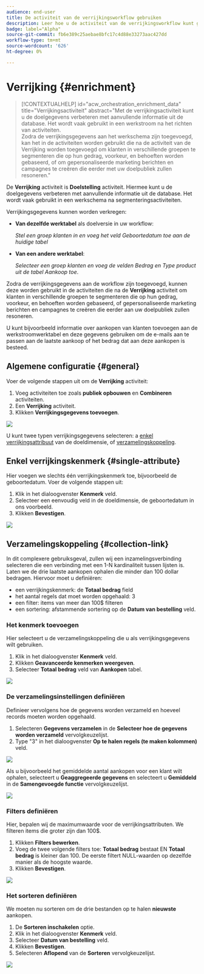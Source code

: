 ```yaml
---
audience: end-user
title: De activiteit van de verrijkingsworkflow gebruiken
description: Leer hoe u de activiteit van de verrijkingsworkflow kunt gebruiken
badge: label="Alpha"
source-git-commit: fb6e389c25aebae8bfc17c4d88e33273aac427dd
workflow-type: tm+mt
source-wordcount: '626'
ht-degree: 0%

---
```



# Verrijking {#enrichment}

>[!CONTEXTUALHELP]
>id="acw_orchestration_enrichment_data"
>title="Verrijkingsactiviteit"
>abstract="Met de verrijkingsactiviteit kunt u de doelgegevens verbeteren met aanvullende informatie uit de database. Het wordt vaak gebruikt in een werkstroom na het richten van activiteiten.<br/>Zodra de verrijkingsgegevens aan het werkschema zijn toegevoegd, kan het in de activiteiten worden gebruikt die na de activiteit van de Verrijking worden toegevoegd om klanten in verschillende groepen te segmenteren die op hun gedrag, voorkeur, en behoeften worden gebaseerd, of om gepersonaliseerde marketing berichten en campagnes te creëren die eerder met uw doelpubliek zullen resoneren."

De **Verrijking** activiteit is **Doelstelling** activiteit. Hiermee kunt u de doelgegevens verbeteren met aanvullende informatie uit de database. Het wordt vaak gebruikt in een werkschema na segmenteringsactiviteiten.

Verrijkingsgegevens kunnen worden verkregen:

* **Van dezelfde werktabel** als doelversie in uw workflow:

  *Stel een groep klanten in en voeg het veld Geboortedatum toe aan de huidige tabel*

* **Van een andere werktabel**:

  *Selecteer een groep klanten en voeg de velden Bedrag en Type product uit de tabel Aankoop toe*.

Zodra de verrijkingsgegevens aan de workflow zijn toegevoegd, kunnen deze worden gebruikt in de activiteiten die na de **Verrijking** activiteit om klanten in verschillende groepen te segmenteren die op hun gedrag, voorkeur, en behoeften worden gebaseerd, of gepersonaliseerde marketing berichten en campagnes te creëren die eerder aan uw doelpubliek zullen resoneren.

U kunt bijvoorbeeld informatie over aankopen van klanten toevoegen aan de werkstroomwerktabel en deze gegevens gebruiken om de e-mails aan te passen aan de laatste aankoop of het bedrag dat aan deze aankopen is besteed.

## Algemene configuratie {#general}

Voer de volgende stappen uit om de **Verrijking** activiteit:

1. Voeg activiteiten toe zoals **publiek opbouwen** en **Combineren** activiteiten.
1. Een **Verrijking** activiteit.
1. Klikken **Verrijkingsgegevens toevoegen**.

![](../assets/workflow-enrichment1.png)

U kunt twee typen verrijkingsgegevens selecteren: a [enkel verrijkingsattribuut](#single-attribute) van de doeldimensie, of [verzamelingskoppeling](#collection-link).

## Enkel verrijkingskenmerk {#single-attribute}

Hier voegen we slechts één verrijkingskenmerk toe, bijvoorbeeld de geboortedatum. Voer de volgende stappen uit:

1. Klik in het dialoogvenster **Kenmerk** veld.
1. Selecteer een eenvoudig veld in de doeldimensie, de geboortedatum in ons voorbeeld.
1. Klikken **Bevestigen**.

![](../assets/workflow-enrichment2.png)

## Verzamelingskoppeling {#collection-link}

In dit complexere gebruiksgeval, zullen wij een inzamelingsverbinding selecteren die een verbinding met een 1-N kardinaliteit tussen lijsten is. Laten we de drie laatste aankopen ophalen die minder dan 100 dollar bedragen. Hiervoor moet u definiëren:

* een verrijkingskenmerk: de **Totaal bedrag** field
* het aantal regels dat moet worden opgehaald: 3
* een filter: items van meer dan 100$ filteren
* een sortering: afstammende sortering op de **Datum van bestelling** veld.

### Het kenmerk toevoegen

Hier selecteert u de verzamelingskoppeling die u als verrijkingsgegevens wilt gebruiken.

1. Klik in het dialoogvenster **Kenmerk** veld.
1. Klikken **Geavanceerde kenmerken weergeven**.
1. Selecteer **Totaal bedrag** veld van **Aankopen** tabel.

![](../assets/workflow-enrichment3.png)

### De verzamelingsinstellingen definiëren

Definieer vervolgens hoe de gegevens worden verzameld en hoeveel records moeten worden opgehaald.

1. Selecteren **Gegevens verzamelen** in de **Selecteer hoe de gegevens worden verzameld** vervolgkeuzelijst.
1. Type &quot;3&quot; in het dialoogvenster **Op te halen regels (te maken kolommen)** veld.

![](../assets/workflow-enrichment4.png)

Als u bijvoorbeeld het gemiddelde aantal aankopen voor een klant wilt ophalen, selecteert u **Geaggregeerde gegevens** en selecteert u **Gemiddeld** in de **Samengevoegde functie** vervolgkeuzelijst.

![](../assets/workflow-enrichment5.png)

### Filters definiëren

Hier, bepalen wij de maximumwaarde voor de verrijkingsattributen. We filteren items die groter zijn dan 100$.

1. Klikken **Filters bewerken**.
1. Voeg de twee volgende filters toe: **Totaal bedrag** bestaat EN **Totaal bedrag** is kleiner dan 100. De eerste filtert NULL-waarden op dezelfde manier als de hoogste waarde.
1. Klikken **Bevestigen**.

![](../assets/workflow-enrichment6.png)

### Het sorteren definiëren

We moeten nu sorteren om de drie bestanden op te halen **nieuwste** aankopen.

1. De **Sorteren inschakelen** optie.
1. Klik in het dialoogvenster **Kenmerk** veld.
1. Selecteer **Datum van bestelling** veld.
1. Klikken **Bevestigen**.
1. Selecteren **Aflopend** van de **Sorteren** vervolgkeuzelijst.

![](../assets/workflow-enrichment7.png)

<!--

Add other fields
use it in delivery


cardinality between the tables (1-N)
1. select attribute to use as enrichment data

    display advanced fields option
    i button

    note: attributes from the target dimension

1. Select how the data is collected
1. number of records to retrieve if want to retrieve a collection of multiple records
1. Apply filters and build rule

    select an existing filter
    save the filter for reuse
    view results of the filter visually or in code view

1. sort records using an attribute

leverage enrichment data in campaign

where we can use the enrichment data: personalize email, other use cases?

## Example

-->